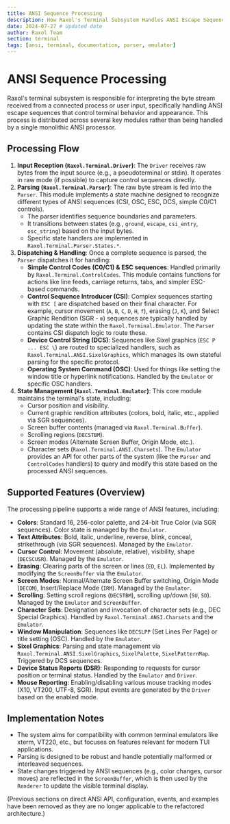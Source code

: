 ```yaml
---
title: ANSI Sequence Processing
description: How Raxol's Terminal Subsystem Handles ANSI Escape Sequences
date: 2024-07-27 # Updated date
author: Raxol Team
section: terminal
tags: [ansi, terminal, documentation, parser, emulator]
---
```


# ANSI Sequence Processing

Raxol's terminal subsystem is responsible for interpreting the byte stream received from a connected process or user input, specifically handling ANSI escape sequences that control terminal behavior and appearance. This process is distributed across several key modules rather than being handled by a single monolithic ANSI processor.

## Processing Flow

1. **Input Reception (`Raxol.Terminal.Driver`)**: The `Driver` receives raw bytes from the input source (e.g., a pseudoterminal or stdin). It operates in raw mode (if possible) to capture control sequences directly.
2. **Parsing (`Raxol.Terminal.Parser`)**: The raw byte stream is fed into the `Parser`. This module implements a state machine designed to recognize different types of ANSI sequences (CSI, OSC, ESC, DCS, simple C0/C1 controls).
   - The parser identifies sequence boundaries and parameters.
   - It transitions between states (e.g., `ground`, `escape`, `csi_entry`, `osc_string`) based on the input bytes.
   - Specific state handlers are implemented in `Raxol.Terminal.Parser.States.*`.
3. **Dispatching & Handling**: Once a complete sequence is parsed, the `Parser` dispatches it for handling:
   - **Simple Control Codes (C0/C1) & ESC sequences**: Handled primarily by `Raxol.Terminal.ControlCodes`. This module contains functions for actions like line feeds, carriage returns, tabs, and simpler ESC-based commands.
   - **Control Sequence Introducer (CSI)**: Complex sequences starting with `ESC [` are dispatched based on their final character. For example, cursor movement (`A`, `B`, `C`, `D`, `H`, `f`), erasing (`J`, `K`), and Select Graphic Rendition (SGR - `m`) sequences are typically handled by updating the state within the `Raxol.Terminal.Emulator`. The `Parser` contains CSI dispatch logic to route these.
   - **Device Control String (DCS)**: Sequences like Sixel graphics (`ESC P ... ESC \`) are routed to specialized handlers, such as `Raxol.Terminal.ANSI.SixelGraphics`, which manages its own stateful parsing for the specific protocol.
   - **Operating System Command (OSC)**: Used for things like setting the window title or hyperlink notifications. Handled by the `Emulator` or specific OSC handlers.
4. **State Management (`Raxol.Terminal.Emulator`)**: This core module maintains the terminal's state, including:
   - Cursor position and visibility.
   - Current graphic rendition attributes (colors, bold, italic, etc., applied via SGR sequences).
   - Screen buffer contents (managed via `Raxol.Terminal.Buffer`).
   - Scrolling regions (`DECSTBM`).
   - Screen modes (Alternate Screen Buffer, Origin Mode, etc.).
   - Character sets (`Raxol.Terminal.ANSI.Charsets`).
     The `Emulator` provides an API for other parts of the system (like the `Parser` and `ControlCodes` handlers) to query and modify this state based on the processed ANSI sequences.

## Supported Features (Overview)

The processing pipeline supports a wide range of ANSI features, including:

- **Colors**: Standard 16, 256-color palette, and 24-bit True Color (via SGR sequences). Color state is managed by the `Emulator`.
- **Text Attributes**: Bold, italic, underline, reverse, blink, conceal, strikethrough (via SGR sequences). Managed by the `Emulator`.
- **Cursor Control**: Movement (absolute, relative), visibility, shape (`DECSCUSR`). Managed by the `Emulator`.
- **Erasing**: Clearing parts of the screen or lines (`ED`, `EL`). Implemented by modifying the `ScreenBuffer` via the `Emulator`.
- **Screen Modes**: Normal/Alternate Screen Buffer switching, Origin Mode (`DECOM`), Insert/Replace Mode (`IRM`). Managed by the `Emulator`.
- **Scrolling**: Setting scroll regions (`DECSTBM`), scrolling up/down (`SU`, `SD`). Managed by the `Emulator` and `ScreenBuffer`.
- **Character Sets**: Designation and invocation of character sets (e.g., DEC Special Graphics). Handled by `Raxol.Terminal.ANSI.Charsets` and the `Emulator`.
- **Window Manipulation**: Sequences like `DECSLPP` (Set Lines Per Page) or title setting (OSC). Handled by the `Emulator`.
- **Sixel Graphics**: Parsing and state management via `Raxol.Terminal.ANSI.SixelGraphics`, `SixelPalette`, `SixelPatternMap`. Triggered by DCS sequences.
- **Device Status Reports (DSR)**: Responding to requests for cursor position or terminal status. Handled by the `Emulator` and `Driver`.
- **Mouse Reporting**: Enabling/disabling various mouse tracking modes (X10, VT200, UTF-8, SGR). Input events are generated by the `Driver` based on the enabled mode.

## Implementation Notes

- The system aims for compatibility with common terminal emulators like xterm, VT220, etc., but focuses on features relevant for modern TUI applications.
- Parsing is designed to be robust and handle potentially malformed or interleaved sequences.
- State changes triggered by ANSI sequences (e.g., color changes, cursor moves) are reflected in the `ScreenBuffer`, which is then used by the `Renderer` to update the visible terminal display.

(Previous sections on direct ANSI API, configuration, events, and examples have been removed as they are no longer applicable to the refactored architecture.)
